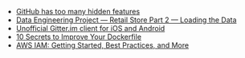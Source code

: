 <!-- daily.dev BOOKMARKS:START -->
- [GitHub has too many hidden features](https://app.daily.dev/posts/KT3O0mh20?utm_source=rss&utm_medium=bookmarks&utm_campaign=HXokpWzAezAZPdGcYtCZz)
- [Data Engineering Project — Retail Store Part 2 — Loading the Data](https://app.daily.dev/posts/HtPwfJcx1?utm_source=rss&utm_medium=bookmarks&utm_campaign=HXokpWzAezAZPdGcYtCZz)
- [Unofficial Gitter.im client for iOS and Android](https://app.daily.dev/posts/JvAY10l5f?utm_source=rss&utm_medium=bookmarks&utm_campaign=HXokpWzAezAZPdGcYtCZz)
- [10 Secrets to Improve Your Dockerfile](https://app.daily.dev/posts/SNgdmfSfs?utm_source=rss&utm_medium=bookmarks&utm_campaign=HXokpWzAezAZPdGcYtCZz)
- [AWS IAM: Getting Started, Best Practices, and More](https://app.daily.dev/posts/19e9U3gGp?utm_source=rss&utm_medium=bookmarks&utm_campaign=HXokpWzAezAZPdGcYtCZz)
<!-- daily.dev BOOKMARKS:END -->
